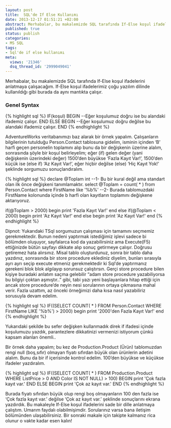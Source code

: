 ```yaml
---
layout: post
title:  SQL'de If Else Kullanımı
date: 2013-12-17 01:51:21 +02:00
abstract: Merhabalar, bu makalemizde SQL tarafında If-Else koşul ifadelerini anlatmaya çalışacağım. If-Else koşul ifadelerimiz çoğu yazılım dilinde kullanıldığı gibi burada da aynı mantıkta çalışır...
published: true
status: publish
categories:
- MS SQL
tags:
- Sql'de if else kullanımı
meta:
  views: '21346'
  dsq_thread_id: '2999049041'
---
```


Merhabalar, bu makalemizde SQL tarafında If-Else koşul ifadelerini anlatmaya çalışacağım. If-Else koşul ifadelerimiz çoğu yazılım dilinde kullanıldığı gibi burada da aynı mantıkta çalışır.

### Genel Syntax

{% highlight sql %}
IF(koşul)
  BEGIN
    --Eğer koşulumuz doğru ise bu alandaki ifademiz çalışır.
  END
ELSE
  BEGIN
    --Eğer koşulumuz doğru değilse bu alandaki ifademiz çalışır.
  END
{% endhighlight %}

AdventureWorks veritabanımızı baz alarak bir örnek yapalım. Çalışanların bilgilerinin tutulduğu Person.Contact tablosuna gidelim, isminin içinden ‘B’ harfi geçen personelin toplamını alıp bunu da bir değişkenin üzerine alalım, sonrasında şöyle bir koşul belirleyelim; eğer (if) gelen değer (yani değişkenin üzerindeki değer) 1500’den büyükse ‘Fazla Kayıt Var!’, 1500’den küçük ise (else if) ‘Az Kayıt Var!’, eğer hiçbir değilse (else) ‘Hiç Kayıt Yok!’ şeklinde sorgumuzu sonuçlandıralım.


{% highlight sql %}
declare @Toplam int
--1- Bu bir kural değil ama standart olan ilk önce değişkeni tanımlamaktır.
select @Toplam = count( * ) from Person.Contact where FirstName like '%b%'
--2- Burada tablomuzdaki FirstName kolonunda içinde b harfi olan kayıtların toplamını değişkene aktarıyoruz.

if(@Toplam > 2000)
  begin
    print 'Fazla Kayıt Var!'
  end
else if(@Toplam < 2000)
  begin
    print 'Az Kayıt Var!'
  end
else
  begin
    print 'Az Kayıt Var!'
  end
{% endhighlight %}

Dipnot: Yukarıdaki TSql sorgumuzun çalışması için tamamını seçmemiz gerekmektedir. Bunun nedeni yaptırmak istediğimiz işlevi sadece bi bölümden oluşuyor, sayfalarca kod da yazabilirsiniz ama Execute(F5) ettiğinizde bütün sayfayı dikkate alıp sonuç getirmeye çalışır. Doğrusu getiremez hata alırsınız. Misal tablo oluşturdunuz, sonra bir tablo daha yazdınız, sonrasında bir store procedure eklediniz diyelim, bunları sırasıyla ayrı ayrı seçip execute etmeniz gerekmektedir ki Sql’de yaptırmanız gerekeni blok blok algılayıp sorunsuz çalıştırsın. Gerçi store procedure bilen kişiye buradaki anlatım saçma gelebilir “adam store procedure yazabiliyorsa bu bilgiyi çoktan aşmıştır..” gibi, tabi yazı yeni başlayanlara hitap ettiği için ancak store procedure’de neyin nesi sorularının ortaya çıkmasına mahal verir. Fazla uzattım, az önceki örneğimizi daha kısa nasıl yazabiliriz sorusuyla devam edelim.

{% highlight sql %}
IF((SELECT COUNT( * ) FROM Person.Contact WHERE FirstName LIKE '%b%') > 2000)
begin
  print '2000'den Fazla Kayıt Var!'
end
{% endhighlight %}

Yukarıdaki şekilde bu sefer değişken kullanmadık direk if ifadesi içinde koşulumuzu yazdık, parantezlere dikkatinizi vermenizi istiyorum çünkü kapsam alanları önemli..

Bir örnek daha yapalım; bu kez de Production.Product (Ürün) tablomuzdan rengi null (boş,sıfır) olmayan fiyatı sıfırdan büyük olan ürünlerin adetini alalım. Bunu da bir if içerisinde kontrol edelim. 100’den büyükse ve küçükse ifadeler yazdıralım.

{% highlight sql %}
IF((SELECT COUNT( * ) FROM Production.Product WHERE ListPrice > 0 AND Color IS NOT NULL) > 100)
BEGIN
  print 'Çok fazla kayıt var.'
END
ELSE
BEGIN
  print 'Çok az kayıt var.'
END
{% endhighlight %}

Burada fiyatı sıfırdan büyük olup rengi boş olmayanların 100 den fazla ise ‘Çok fazla kayıt var.’ değilse ‘Çok az kayıt var.’ şeklinde sonuçlarını ekrana yazdırdık. Bu makaleyle If-Else koşul ifadelerini sade bir dille anlatmaya çalıştım. Umarım faydalı olabilmişimdir. Sorularınız varsa bana iletişim bölümünden ulaşabilirsiniz. Bir sonraki makale için takipte kalmanız rica olunur o vakte kadar esen kalın!
